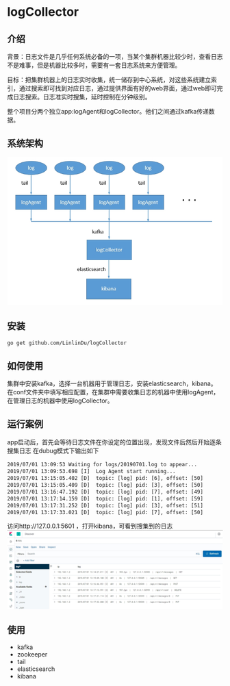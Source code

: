 # logCollector

## 介绍
背景：日志文件是几乎任何系统必备的一项，当某个集群机器比较少时，查看日志不是难事，但是机器比较多时，需要有一套日志系统来方便管理。

目标：把集群机器上的日志实时收集，统一储存到中心系统，对这些系统建立索引，通过搜索即可找到对应日志，通过提供界面有好的web界面，通过web即可完成日志搜索。日志准实时搜集，延时控制在分钟级别。

整个项目分两个独立app:logAgent和logCollector。他们之间通过kafka传递数据。
## 系统架构
![avatar](https://github.com/LinlinDu/myMarkdownPhotos/blob/master/photos/logcollect2.jpg)
## 安装
```
go get github.com/LinlinDu/logCollector
```
## 如何使用
集群中安装kafka，选择一台机器用于管理日志，安装elasticsearch，kibana。 </br>
在conf文件夹中填写相应配置，在集群中需要收集日志的机器中使用logAgent，在管理日志的机器中使用logCollector。

## 运行案例
app启动后，首先会等待日志文件在你设定的位置出现，发现文件后然后开始逐条搜集日志
在dubug模式下输出如下
```
2019/07/01 13:09:53 Waiting for logs/20190701.log to appear...
2019/07/01 13:09:53.698 [I]  Log Agent start running...
2019/07/01 13:15:05.402 [D]  topic: [log] pid: [6], offset: [50]
2019/07/01 13:15:05.409 [D]  topic: [log] pid: [3], offset: [50]
2019/07/01 13:16:47.192 [D]  topic: [log] pid: [7], offset: [49]
2019/07/01 13:17:14.159 [D]  topic: [log] pid: [1], offset: [59]
2019/07/01 13:17:31.252 [D]  topic: [log] pid: [3], offset: [51]
2019/07/01 13:17:33.021 [D]  topic: [log] pid: [7], offset: [50]
```
访问http://127.0.0.1:5601 ，打开kibana，可看到搜集到的日志
![avatar](https://github.com/LinlinDu/myMarkdownPhotos/blob/master/photos/logcollect.jpg)
## 使用
+ kafka
+ zookeeper
+ tail
+ elasticsearch
+ kibana
